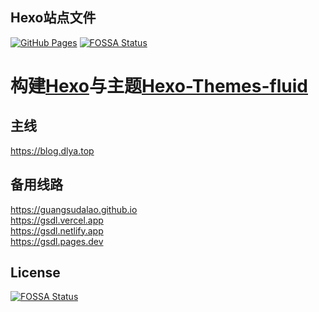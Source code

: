 ## Hexo站点文件
[![GitHub Pages](https://github.com/Guangsudalao/Blog/actions/workflows/deploy.yml/badge.svg)](https://github.com/Guangsudalao/Blog/actions/workflows/deploy.yml)
[![FOSSA Status](https://app.fossa.com/api/projects/git%2Bgithub.com%2FGuangsudalao%2Fguangsudalao.github.io.svg?type=shield)](https://app.fossa.com/projects/git%2Bgithub.com%2FGuangsudalao%2Fguangsudalao.github.io?ref=badge_shield)
# 构建[Hexo](https://github.com/hexojs/hexo)与主题[Hexo-Themes-fluid](https://github.com/fluid-dev/hexo-theme-fluid)
## 主线
https://blog.dlya.top
## 备用线路
https://guangsudalao.github.io  
https://gsdl.vercel.app  
https://gsdl.netlify.app  
https://gsdl.pages.dev  


## License
[![FOSSA Status](https://app.fossa.com/api/projects/git%2Bgithub.com%2FGuangsudalao%2Fguangsudalao.github.io.svg?type=large)](https://app.fossa.com/projects/git%2Bgithub.com%2FGuangsudalao%2Fguangsudalao.github.io?ref=badge_large)
